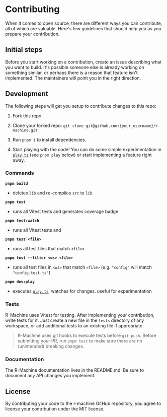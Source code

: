 # Contributing

When it comes to open source, there are different ways you can contribute, all
of which are valuable. Here's few guidelines that should help you as you prepare
your contribution.

## Initial steps

Before you start working on a contribution, create an issue describing what you want to build. It's possible someone else is already working on something similar, or perhaps there is a reason that feature isn't implemented. The maintainers will point you in the right direction.

<!-- ## Submitting a Pull Request

- Fork the repo
- Clone your forked repository: `git clone git@github.com:{your_username}/r-machine.git`
- Enter the r-machine directory: `cd r-machine`
- Create a new branch off the `main` branch: `git checkout -b your-feature-name`
- Implement your contributions (see the Development section for more information)
- Push your branch to the repo: `git push origin your-feature-name`
- Go to https://github.com/codecarvings/r-machine/compare and select the branch you just pushed in the "compare:" dropdown
- Submit the PR. The maintainers will follow up ASAP. -->

## Development

The following steps will get you setup to contribute changes to this repo:

1. Fork this repo.

2. Clone your forked repo: `git clone git@github.com:{your_username}/r-machine.git`

3. Run `pnpm i` to install dependencies.

4. Start playing with the code! You can do some simple experimentation in [`play.ts`](play.ts) (see `pnpm play` below) or start implementing a feature right away.

### Commands

**`pnpm build`**

- deletes `lib` and re-compiles `src` to `lib`

**`pnpm test`**

- runs all Vitest tests and generates coverage badge

**`pnpm test:watch`**

- runs all Vitest tests and

**`pnpm test <file>`**

- runs all test files that match `<file>`

**`pnpm test --filter <ws> <file>`**

- runs all test files in `<ws>` that match `<file>` (e.g. `"config"` will match `"config.test.ts"`)

**`pnpm dev:play`**

- executes [`play.ts`](play.ts), watches for changes. useful for experimentation

### Tests

R-Machine uses Vitest for testing. After implementing your contribution, write tests for it. Just create a new file in the `tests` directory of any workspace, or add additional tests to an existing file if appropriate.

> R-Machine uses git hooks to execute tests before `git push`. Before submitting your PR, run `pnpm test` to make sure there are no (unintended) breaking changes.

### Documentation

The R-Machine documentation lives in the README.md. Be sure to document any API changes you implement.

## License

By contributing your code to the r-machine GitHub repository, you agree to
license your contribution under the MIT license.